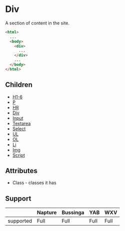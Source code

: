 # Div
A section of content in the site.

```html
<html>
  ...
  <body>
    <div>
      ...
    </div>
    ...
  </body>
</html>
```

## Children
- [H1-6](h1-6.md)
- [P](p.md)
- [HR](hr.md)
- [Div](div.md)
- [Input](input.md)
- [Textarea](textarea.md)
- [Select](select.md)
- [UL](ul.md)
- [OL](ol.md)
- [Li](li.md)
- [Img](img.md)
- [Script](script.md)

## Attributes
- Class - classes it has

## Support

|           | Napture | Bussinga | YAB  | WXV  |
| --------- | ------- | -------- | ---- | ---- |
| supported | Full    | Full     | Full | Full |